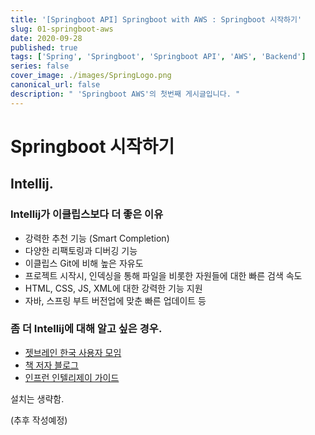 ```yaml
---
title: '[Springboot API] Springboot with AWS : Springboot 시작하기'
slug: 01-springboot-aws
date: 2020-09-28
published: true
tags: ['Spring', 'Springboot', 'Springboot API', 'AWS', 'Backend']
series: false
cover_image: ./images/SpringLogo.png
canonical_url: false
description: " 'Springboot AWS'의 첫번째 게시글입니다. "
---
```


# Springboot 시작하기

## Intellij.

### Intellij가 이클립스보다 더 좋은 이유

- 강력한 추천 기능 (Smart Completion)
- 다양한 리팩토링과 디버깅 기능
- 이클립스 Git에 비해 높은 자유도
- 프로젝트 시작시, 인덱싱을 통해 파일을 비롯한 자원들에 대한 빠른 검색 속도
- HTML, CSS, JS, XML에 대한 강력한 기능 지원
- 자바, 스프링 부트 버전업에 맞춘 빠른 업데이트 등

### 좀 더 Intellij에 대해 알고 싶은 경우.

- [젯브레인 한국 사용자 모임](http://bit.ly/2zSt3ie)
- [책 저자 블로그](https://jojoldu.tistory.com/category/IDE)
- [인프런 인텔리제이 가이드](http://bit.ly/2xZLQHc)

설치는 생략함.

(추후 작성예정)
